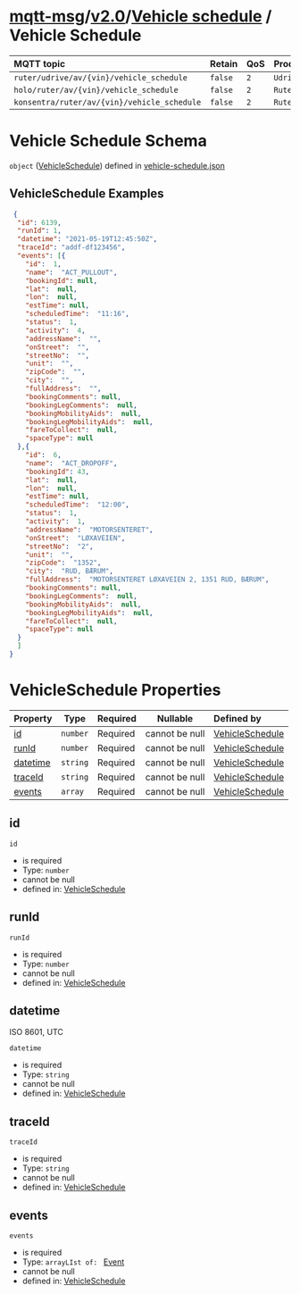 # [mqtt-msg](../../../README.md)/[v2.0](../../README.md)/[Vehicle schedule](../vehicle-schedule/README.md) / Vehicle Schedule

MQTT topic                                          | Retain      | QoS| Producer   | Consumer   
| :------------------------------------------------ |-------------| -------- | -------- | --------
```ruter/udrive/av/{vin}/vehicle_schedule```  | ```false``` | ```2``` | ```Udrive``` | ```Ruter```
```holo/ruter/av/{vin}/vehicle_schedule```  | ```false``` | ```2``` | ```Ruter``` | ```Holo```
```konsentra/ruter/av/{vin}/vehicle_schedule```  | ```false``` | ```2``` | ```Ruter``` | ```Konsentra```


# Vehicle Schedule Schema

`object` ([VehicleSchedule](vehicle-schedule.md)) defined in [vehicle-schedule.json](../../schema/vehicle-schedule/vehicle-schedule.json)


## VehicleSchedule Examples

```json
 {
  "id": 6139,
  "runId": 1,
  "datetime": "2021-05-19T12:45:50Z",
  "traceId": "addf-df123456",
  "events": [{
    "id":  1,
    "name":  "ACT_PULLOUT",
    "bookingId": null,
    "lat":  null,
    "lon":  null,
    "estTime": null,
    "scheduledTime":  "11:16",
    "status":  1,
    "activity":  4,
    "addressName":  "",
    "onStreet":  "",
    "streetNo":  "",
    "unit":  "",
    "zipCode":  "",
    "city":  "",
    "fullAddress":  "",
    "bookingComments": null,
    "bookingLegComments":  null,
    "bookingMobilityAids":  null,
    "bookingLegMobilityAids":  null,
    "fareToCollect":  null,
    "spaceType": null
  },{
    "id":  6,
    "name":  "ACT_DROPOFF",
    "bookingId": 43,
    "lat":  null,
    "lon":  null,
    "estTime": null,
    "scheduledTime":  "12:00",
    "status":  1,
    "activity":  1,
    "addressName":  "MOTORSENTERET",
    "onStreet":  "LØXAVEIEN",
    "streetNo":  "2",
    "unit":  "",
    "zipCode":  "1352",
    "city":  "RUD, BÆRUM",
    "fullAddress":  "MOTORSENTERET LØXAVEIEN 2, 1351 RUD, BÆRUM",
    "bookingComments": null,
    "bookingLegComments":  null,
    "bookingMobilityAids":  null,
    "bookingLegMobilityAids":  null,
    "fareToCollect":  null,
    "spaceType": null
  }
  ]
}
```

# VehicleSchedule Properties

| Property                          | Type      | Required | Nullable       | Defined by                                                                                                   |
| :-------------------------------- | --------- | -------- | -------------- | :----------------------------------------------------------------------------------------------------------- |
| [id](#id) | `number`  | Required | cannot be null | [VehicleSchedule](vehicle-schedule-properties-id.md "\#/properties/id#/properties/id") |
| [runId](#runId) | `number`  | Required | cannot be null | [VehicleSchedule](vehicle-schedule-properties-runId.md "\#/properties/runId#/properties/runId") |
| [datetime](#datetime) | `string`  | Required | cannot be null | [VehicleSchedule](vehicle-schedule-properties-datetime.md "\#/properties/datetime#/properties/datetime") |
| [traceId](#traceId) | `string`  | Required | cannot be null | [VehicleSchedule](vehicle-schedule-properties-traceId.md "\#/properties/traceId#/properties/traceId") |
| [events](#events) | `array`  | Required | cannot be null | [VehicleSchedule](vehicle-schedule-properties-event.md "\#/properties/events#/properties/events") |

## id

`id`

-   is required
-   Type: `number`
-   cannot be null
-   defined in:  [VehicleSchedule](vehicle-schedule-properties-id.md "\#/properties/id#/properties/id")

## runId

`runId`

-   is required
-   Type: `number`
-   cannot be null
-   defined in:  [VehicleSchedule](vehicle-schedule-properties-runId.md "\#/properties/runId#/properties/runId")


## datetime

ISO 8601, UTC


`datetime`

-   is required
-   Type: `string`
-   cannot be null
-   defined in: [VehicleSchedule](vehicle-schedule-properties-datetime.md "\#/properties/datetime#/properties/datetime")


## traceId

`traceId`

-   is required
-   Type: `string`
-   cannot be null
-   defined in:  [VehicleSchedule](vehicle-schedule-properties-traceId.md "\#/properties/traceId#/properties/traceId")

## events

`events`

-   is required
-   Type: `arrayLIst of: ` [Event](../../schema/vehicle-schedule/event.json)
-   cannot be null
-   defined in:  [VehicleSchedule](vehicle-schedule-properties-event.md "\#/properties/events#/properties/events")
